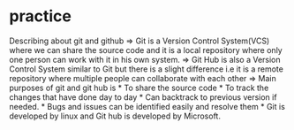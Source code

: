 # practice
Describing about git and  github
=> Git is a Version Control System(VCS) where we can share the source code and it is a local repository where only one person can work with it in his own system.
=> Git Hub is also a Version Control System similar to Git but there is a slight difference i.e it is a remote repository where multiple people can collaborate 
     with each other 
=> Main purposes of git and git hub is 
     * To share the source code
     * To track the changes that have done day to day
     * Can backtrack to previous version if needed.
     * Bugs and issues can be identified easily and resolve them
     * Git is developed by linux and Git hub is developed by Microsoft.
